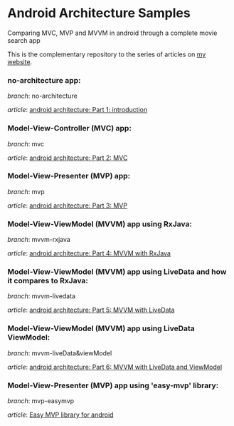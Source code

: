 <h1>Android Architecture Samples</h1>
Comparing MVC, MVP and MVVM  in android through a complete movie search app

This is the complementary repository to the series of articles on <a href="http://www.digigene.com">my website</a>.

<h3>no-architecture app:</h3>
<p><i>branch</i>: no-architecture</p>
<p><i>article</i>: <a href="http://www.digigene.com/architecture/android-architecture-part1/">android architecture: Part 1: introduction</a></p>

<h3>Model-View-Controller (MVC) app:</h3>
<p><i>branch</i>: mvc</p>
<p><i>article</i>: <a href="http://www.digigene.com/architecture/android-architecture-part-2-mvc/">android architecture: Part 2: MVC</a></p>

<h3>Model-View-Presenter (MVP) app:</h3>
<p><i>branch</i>: mvp</p>
<p><i>article</i>: <a href="http://www.digigene.com/architecture/android-architecture-part-3-mvp/">android architecture: Part 3: MVP</a></p>

<h3>Model-View-ViewModel (MVVM) app using RxJava:</h3>
<p><i>branch</i>: mvvm-rxjava</p>
<p><i>article</i>: <a href="http://www.digigene.com/architecture/android-architecture-part-4-mvvm-with-rxjava/">android architecture: Part 4: MVVM with RxJava</a></p>

<h3>Model-View-ViewModel (MVVM) app using LiveData and how it compares to RxJava:</h3>
<p><i>branch</i>: mvvm-livedata</p>
<p><i>article</i>: <a href="http://www.digigene.com/architecture/android-architecture-part-5-mvvm-with-livedata/">android architecture: Part 5: MVVM with LiveData</a></p>

<h3>Model-View-ViewModel (MVVM) app using LiveData ViewModel:</h3>
<p><i>branch</i>: mvvm-liveData&viewModel</p>
<p><i>article</i>: <a href="http://www.digigene.com/architecture/android-architecture-part-6-mvvm-with-livedata-and-viewmodel/">android architecture: Part 6: MVVM with LiveData and ViewModel</a></p>


<h3>Model-View-Presenter (MVP) app using 'easy-mvp' library:</h3>
<p><i>branch</i>: mvp-easymvp</p>
<p><i>article</i>: <a href="http://www.digigene.com/architecture/easy-mvp-library-for-android/">Easy MVP library for android</a></p>
